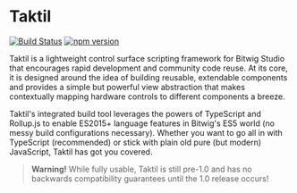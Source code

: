 Taktil
==========================


[![Build Status](https://travis-ci.org/taktiljs/taktil.svg?branch=master)](https://travis-ci.org/taktiljs/taktil) [![npm version](https://badge.fury.io/js/taktil.svg)](https://badge.fury.io/js/taktil)

Taktil is a lightweight control surface scripting framework for Bitwig Studio that encourages rapid development and community code reuse. At its core, it is designed around the idea of building reusable, extendable components and provides a simple but powerful view abstraction that makes contextually mapping hardware controls to different components a breeze.

Taktil's integrated build tool leverages the powers of TypeScript and Rollup.js to enable ES2015+ language features in Bitwig's ES5 world (no messy build configurations necessary). Whether you want to go all in with TypeScript (recommended) or stick with plain old pure (but modern) JavaScript, Taktil has got you covered.

> **Warning!** While fully usable, Taktil is still pre-1.0 and has no backwards compatibility guarantees until the 1.0 release occurs!